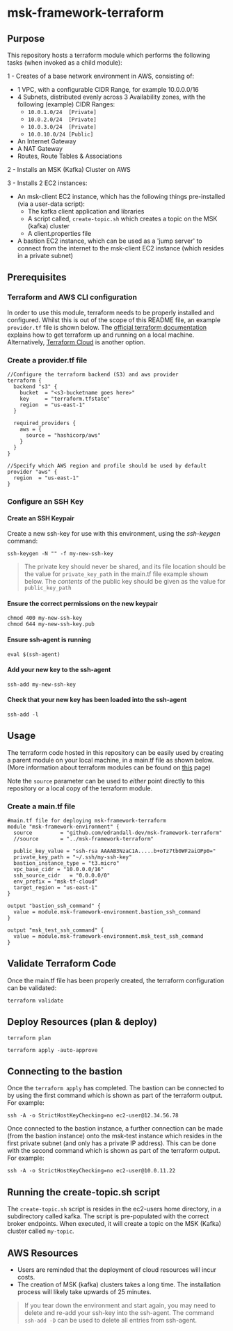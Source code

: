 # msk-framework-terraform

## Purpose

This repository hosts a terraform module which performs the following tasks (when invoked as a child module):

1 - Creates of a base network environment in AWS, consisting of:
 - 1 VPC, with a configurable CIDR Range, for example 10.0.0.0/16
 - 4 Subnets, distributed evenly across 3 Availability zones, with the following (example) CIDR Ranges:
   - ```10.0.1.0/24  [Private]```
   - ```10.0.2.0/24  [Private]```
   - ```10.0.3.0/24  [Private]```
   - ```10.0.10.0/24 [Public]```
 - An Internet Gateway
 - A NAT Gateway
 - Routes, Route Tables & Associations

2 - Installs an MSK (Kafka) Cluster on AWS

3 - Installs 2 EC2 instances:
 - An msk-client EC2 instance, which has the following things pre-installed (via a user-data script):
   - The kafka client application and libraries
   - A script called, ```create-topic.sh``` which creates a topic on the MSK (kafka) cluster
   - A client.properties file
 - A bastion EC2 instance, which can be used as a 'jump server' to connect from the internet to the msk-client EC2 instance (which resides in a private subnet)

## Prerequisites

### Terraform and AWS CLI configuration
In order to use this module, terraform needs to be properly installed and configured.  Whilst this is out of the scope of this README file, an example `provider.tf` file is shown below.  The [official terraform documentation](https://developer.hashicorp.com/terraform/tutorials/aws-get-started/install-cli) explains how to get terraform up and running on a local machine.  Alternatively, [Terraform Cloud](https://developer.hashicorp.com/terraform/tutorials/cloud-get-started) is another option.

### Create a provider.tf file
~~~
//Configure the terraform backend (S3) and aws provider
terraform {
  backend "s3" {
    bucket  = "<s3-bucketname goes here>"
    key     = "terraform.tfstate"
    region  = "us-east-1"
  }

  required_providers {
    aws = {
      source = "hashicorp/aws"
    }
  }
}

//Specify which AWS region and profile should be used by default
provider "aws" {
  region  = "us-east-1"
}
~~~

### Configure an SSH Key
#### Create an SSH Keypair
Create a new ssh-key for use with this environment, using the *ssh-keygen* command:
```
ssh-keygen -N "" -f my-new-ssh-key
```
> The private key should never be shared, and its file location should be the value for `private_key_path` in the main.tf file example shown below.  The *contents* of the public key should be given as the value for `public_key_path`

#### Ensure the correct permissions on the new keypair
```
chmod 400 my-new-ssh-key
chmod 644 my-new-ssh-key.pub
```

#### Ensure ssh-agent is running
```
eval $(ssh-agent)
```

#### Add your new key to the ssh-agent 
```
ssh-add my-new-ssh-key
```

#### Check that your new key has been loaded into the ssh-agent
```
ssh-add -l
```

## Usage
The terraform code hosted in this repository can be easily used by creating a parent module on your local machine, in a main.tf file as shown below.
(More information about terraform modules can be found on [this](https://developer.hashicorp.com/terraform/language/modules) page)

Note the `source` parameter can be used to *either* point directly to this repository or a local copy of the terraform module.


### Create a main.tf file 
~~~
#main.tf file for deploying msk-framework-terraform
module "msk-framework-environment" {
  source         = "github.com/edrandall-dev/msk-framework-terraform"
  //source       = "../msk-framework-terraform"

  public_key_value = "ssh-rsa AAAAB3NzaC1A.....b+oTz7tb0WF2aiOPp0="
  private_key_path = "~/.ssh/my-ssh-key"
  bastion_instance_type = "t3.micro"
  vpc_base_cidr = "10.0.0.0/16"
  ssh_source_cidr   = "0.0.0.0/0"
  env_prefix = "msk-tf-cloud"
  target_region = "us-east-1"
}

output "bastion_ssh_command" {
  value = module.msk-framework-environment.bastion_ssh_command
}

output "msk_test_ssh_command" {
  value = module.msk-framework-environment.msk_test_ssh_command
}
~~~

## Validate Terraform Code
Once the main.tf file has been properly created, the terraform configuration can be validated:
```
terraform validate
```

## Deploy Resources (plan & deploy)
```
terraform plan
```

```
terraform apply -auto-approve
```

## Connecting to the bastion
Once the ```terraform apply``` has completed. The bastion can be connected to by using the first command which is shown as part of the terraform output.  For example:

```
ssh -A -o StrictHostKeyChecking=no ec2-user@12.34.56.78
```

Once connected to the bastion instance, a further connection can be made (from the bastion instance) onto the msk-test instance which resides in the first private subnet (and only has a private IP address). This can be done with the second command which is shown as part of the terraform output.  For example:

```
ssh -A -o StrictHostKeyChecking=no ec2-user@10.0.11.22
```

## Running the create-topic.sh script

The ```create-topic.sh``` script is resides in the ec2-users home directory, in a subdirectory called kafka.  The script is pre-populated with the correct broker endpoints.  When executed, it will create a topic on the MSK (Kafka) cluster called ```my-topic```.


## AWS Resources
 - Users are reminded that the deployment of cloud resources will incur costs.  
 - The creation of MSK (kafka) clusters takes a long time.  The installation process will likely take upwards of 25 minutes.

> If you tear down the environment and start again, you may need to delete and re-add your ssh-key into the ssh-agent.  The command ```ssh-add -D``` can be used to delete all entries from ssh-agent.